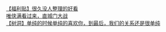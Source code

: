 [【福利贴】很久没人整理的好看](http://tieba.baidu.com/p/2951281719?see_lz=1&pn=)   
[唯侠满看过来，直城门大战](http://tieba.baidu.com/p/2949683441?see_lz=1&pn=)   
[【树洞】单纯的时候单纯的喜欢你，到最后，我们的关系还是很单纯](http://tieba.baidu.com/p/2950574836?see_lz=1&pn=)   
